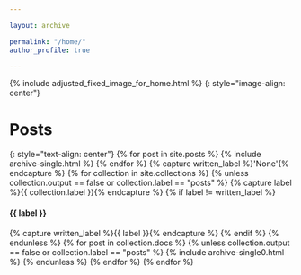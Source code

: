 ```yaml
---

layout: archive

permalink: "/home/"
author_profile: true

---
```

<!--modified include template to have the image, it includes a srcset-->
{% include adjusted_fixed_image_for_home.html %}
{: style="image-align: center"}
<h1>Posts</h1>
{: style="text-align: center"}
{% for post in site.posts %}
  {% include archive-single.html %}
{% endfor %}
{% capture written_label %}'None'{% endcapture %}
{% for collection in site.collections %}
{% unless collection.output == false or collection.label == "posts" %}
  {% capture label %}{{ collection.label }}{% endcapture %}
  {% if label != written_label %}
  <h4>{{ label }}</h4>
  {% capture written_label %}{{ label }}{% endcapture %}
  {% endif %}
{% endunless %}
{% for post in collection.docs %}
  {% unless collection.output == false or collection.label == "posts" %}
  {% include archive-single0.html %}
  {% endunless %}
{% endfor %}
{% endfor %}
